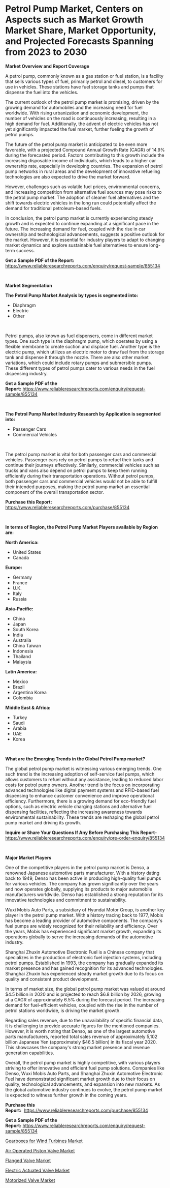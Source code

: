 <p><h1>Petrol Pump Market, Centers on Aspects such as Market Growth Market Share, Market Opportunity, and Projected Forecasts Spanning from 2023 to 2030</h1></p><p><strong>Market Overview and Report Coverage</strong></p>
<p><p>A petrol pump, commonly known as a gas station or fuel station, is a facility that sells various types of fuel, primarily petrol and diesel, to customers for use in vehicles. These stations have fuel storage tanks and pumps that dispense the fuel into the vehicles.</p><p>The current outlook of the petrol pump market is promising, driven by the growing demand for automobiles and the increasing need for fuel worldwide. With rising urbanization and economic development, the number of vehicles on the road is continuously increasing, resulting in a high demand for fuel. Additionally, the advent of electric vehicles has not yet significantly impacted the fuel market, further fueling the growth of petrol pumps.</p><p>The future of the petrol pump market is anticipated to be even more favorable, with a projected Compound Annual Growth Rate (CAGR) of 14.9% during the forecasted period. Factors contributing to this growth include the increasing disposable income of individuals, which leads to a higher car ownership rate, especially in developing countries. The expansion of petrol pump networks in rural areas and the development of innovative refueling technologies are also expected to drive the market forward.</p><p>However, challenges such as volatile fuel prices, environmental concerns, and increasing competition from alternative fuel sources may pose risks to the petrol pump market. The adoption of cleaner fuel alternatives and the shift towards electric vehicles in the long run could potentially affect the demand for traditional petroleum-based fuels.</p><p>In conclusion, the petrol pump market is currently experiencing steady growth and is expected to continue expanding at a significant pace in the future. The increasing demand for fuel, coupled with the rise in car ownership and technological advancements, suggests a positive outlook for the market. However, it is essential for industry players to adapt to changing market dynamics and explore sustainable fuel alternatives to ensure long-term success.</p></p>
<p><strong>Get a Sample PDF of the Report:</strong> <a href="https://www.reliableresearchreports.com/enquiry/request-sample/855134">https://www.reliableresearchreports.com/enquiry/request-sample/855134</a></p>
<p>&nbsp;</p>
<p><strong>Market Segmentation</strong></p>
<p><strong>The Petrol Pump Market Analysis by types is segmented into:</strong></p>
<p><ul><li>Diaphragm</li><li>Electric</li><li>Other</li></ul></p>
<p>&nbsp;</p>
<p><p>Petrol pumps, also known as fuel dispensers, come in different market types. One such type is the diaphragm pump, which operates by using a flexible membrane to create suction and displace fuel. Another type is the electric pump, which utilizes an electric motor to draw fuel from the storage tank and dispense it through the nozzle. There are also other market variations, which could include rotary pumps and submersible pumps. These different types of petrol pumps cater to various needs in the fuel dispensing industry.</p></p>
<p><strong>Get a Sample PDF of the Report:</strong>&nbsp;<a href="https://www.reliableresearchreports.com/enquiry/request-sample/855134">https://www.reliableresearchreports.com/enquiry/request-sample/855134</a></p>
<p>&nbsp;</p>
<p><strong>The Petrol Pump Market Industry Research by Application is segmented into:</strong></p>
<p><ul><li>Passenger Cars</li><li>Commercial Vehicles</li></ul></p>
<p>&nbsp;</p>
<p><p>The petrol pump market is vital for both passenger cars and commercial vehicles. Passenger cars rely on petrol pumps to refuel their tanks and continue their journeys effectively. Similarly, commercial vehicles such as trucks and vans also depend on petrol pumps to keep them running efficiently during their transportation operations. Without petrol pumps, both passenger cars and commercial vehicles would not be able to fulfill their intended purposes, making the petrol pump market an essential component of the overall transportation sector.</p></p>
<p><strong>Purchase this Report:</strong>&nbsp; <a href="https://www.reliableresearchreports.com/purchase/855134">https://www.reliableresearchreports.com/purchase/855134</a></p>
<p>&nbsp;</p>
<p><strong>In terms of Region, the Petrol Pump Market Players available by Region are:</strong></p>
<p>
    <p> <strong> North America: </strong>
        <ul>
            <li>United States</li>
            <li>Canada</li>
        </ul>
        </p> 
    <p> <strong> Europe: </strong>
        <ul>
            <li>Germany</li>
            <li>France</li>
            <li>U.K.</li>
            <li>Italy</li>
            <li>Russia</li>
        </ul>
        </p> 
    <p> <strong> Asia-Pacific: </strong>
        <ul>
            <li>China</li>
            <li>Japan</li>
            <li>South Korea</li>
            <li>India</li>
            <li>Australia</li>
            <li>China Taiwan</li>
            <li>Indonesia</li>
            <li>Thailand</li>
            <li>Malaysia</li>
        </ul>
        </p> 
    <p> <strong> Latin America: </strong>
        <ul>
            <li>Mexico</li>
            <li>Brazil</li>
            <li>Argentina Korea</li>
            <li>Colombia</li>
        </ul>
        </p> 
    <p> <strong> Middle East & Africa: </strong>
        <ul>
            <li>Turkey</li>
            <li>Saudi</li>
            <li>Arabia</li>
            <li>UAE</li>
            <li>Korea</li>
        </ul>
    </p>
    </p>
<p>&nbsp;</p>
<p><strong>What are the Emerging Trends in the Global Petrol Pump market?</strong></p>
<p><p>The global petrol pump market is witnessing various emerging trends. One such trend is the increasing adoption of self-service fuel pumps, which allows customers to refuel without any assistance, leading to reduced labor costs for petrol pump owners. Another trend is the focus on incorporating advanced technologies like digital payment systems and RFID-based fuel dispensing to enhance customer convenience and improve operational efficiency. Furthermore, there is a growing demand for eco-friendly fuel options, such as electric vehicle charging stations and alternative fuel dispensing facilities, reflecting the increasing awareness towards environmental sustainability. These trends are reshaping the global petrol pump market and driving its growth.</p></p>
<p><strong>Inquire or Share Your Questions If Any Before Purchasing This Report</strong>- <a href="https://www.reliableresearchreports.com/enquiry/pre-order-enquiry/855134">https://www.reliableresearchreports.com/enquiry/pre-order-enquiry/855134</a></p>
<p>&nbsp;</p>
<p><strong>Major Market Players</strong></p>
<p><p>One of the competitive players in the petrol pump market is Denso, a renowned Japanese automotive parts manufacturer. With a history dating back to 1949, Denso has been active in producing high-quality fuel pumps for various vehicles. The company has grown significantly over the years and now operates globally, supplying its products to major automobile manufacturers worldwide. Denso has established a strong reputation for its innovative technologies and commitment to sustainability.</p><p>Wuxi Mobis Auto Parts, a subsidiary of Hyundai Motor Group, is another key player in the petrol pump market. With a history tracing back to 1977, Mobis has become a leading provider of automotive components. The company's fuel pumps are widely recognized for their reliability and efficiency. Over the years, Mobis has experienced significant market growth, expanding its operations globally to serve the increasing demands of the automotive industry.</p><p>Shanghai Zhuxin Automotive Electronic Fuel is a Chinese company that specializes in the production of electronic fuel injection systems, including petrol pumps. Established in 1993, the company has gradually expanded its market presence and has gained recognition for its advanced technologies. Shanghai Zhuxin has experienced steady market growth due to its focus on quality and consistent product development.</p><p>In terms of market size, the global petrol pump market was valued at around $4.5 billion in 2020 and is projected to reach $6.8 billion by 2026, growing at a CAGR of approximately 6.5% during the forecast period. The increasing demand for fuel-efficient vehicles, coupled with the rise in the number of petrol stations worldwide, is driving the market growth.</p><p>Regarding sales revenue, due to the unavailability of specific financial data, it is challenging to provide accurate figures for the mentioned companies. However, it is worth noting that Denso, as one of the largest automotive parts manufacturers, reported total sales revenue of approximately 5,102 billion Japanese Yen (approximately $46.5 billion) in its fiscal year 2020. This showcases the company's strong market presence and revenue generation capabilities.</p><p>Overall, the petrol pump market is highly competitive, with various players striving to offer innovative and efficient fuel pump solutions. Companies like Denso, Wuxi Mobis Auto Parts, and Shanghai Zhuxin Automotive Electronic Fuel have demonstrated significant market growth due to their focus on quality, technological advancements, and expansion into new markets. As the global automotive industry continues to evolve, the petrol pump market is expected to witness further growth in the coming years.</p></p>
<p><strong>Purchase this Report:</strong>&nbsp;&nbsp;<a href="https://www.reliableresearchreports.com/purchase/855134">https://www.reliableresearchreports.com/purchase/855134</a></p>
<p></p>
<p><strong>Get a Sample PDF of the Report:</strong>&nbsp;<a href="https://www.reliableresearchreports.com/enquiry/request-sample/855134">https://www.reliableresearchreports.com/enquiry/request-sample/855134</a></p>
<p><p><a href="https://www.linkedin.com/pulse/gearboxes-wind-turbines-market-insights-players-forecast-till-auule/">Gearboxes for Wind Turbines Market</a></p><p><a href="https://www.linkedin.com/pulse/air-operated-piston-valve-market-size-share-global-analysis-yfide/">Air Operated Piston Valve Market</a></p><p><a href="https://www.linkedin.com/pulse/flanged-valve-market-insights-players-forecast-till-2030-vzabe/">Flanged Valve Market</a></p><p><a href="https://www.linkedin.com/pulse/electric-actuated-valve-market-size-share-amp-trends-analysis-sxfse/">Electric Actuated Valve Market</a></p><p><a href="https://www.linkedin.com/pulse/motorized-valve-market-size-growth-forecast-from-2023-2030-f9c3e/">Motorized Valve Market</a></p></p>
